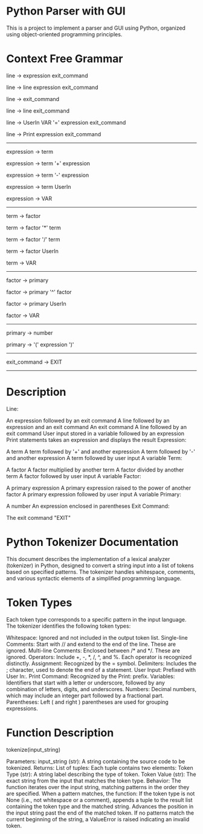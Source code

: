 # Python Parser with GUI

This is a project to implement a parser and GUI using Python, organized using object-oriented programming principles.

# Context Free Grammar
line → expression exit_command

line → line expression exit_command

line → exit_command

line → line exit_command

line → UserIn VAR '=' expression exit_command

line → Print expression exit_command

-------------------------------------------------------------------------------------------------------------------

expression → term

expression → term '+' expression

expression → term '-' expression

expression → term UserIn

expression → VAR

-------------------------------------------------------------------------------------------------------------------

term → factor

term → factor '*' term

term → factor '/' term

term → factor UserIn

term → VAR

-------------------------------------------------------------------------------------------------------------------

factor → primary

factor → primary '^' factor

factor → primary UserIn

factor → VAR

-------------------------------------------------------------------------------------------------------------------

primary → number

primary → '(' expression ')'

-------------------------------------------------------------------------------------------------------------------

exit_command → EXIT

-------------------------------------------------------------------------------------------------------------------

# Description

Line:

An expression followed by an exit command
A line followed by an expression and an exit command
An exit command
A line followed by an exit command
User input stored in a variable followed by an expression
Print statements takes an expression and displays the result
Expression:

A term
A term followed by '+' and another expression
A term followed by '-' and another expression
A term followed by user input
A variable
Term:

A factor
A factor multiplied by another term
A factor divided by another term
A factor followed by user input
A variable
Factor:

A primary expression
A primary expression raised to the power of another factor
A primary expression followed by user input
A variable
Primary:

A number
An expression enclosed in parentheses
Exit Command:

The exit command "EXIT"


# Python Tokenizer Documentation
This document describes the implementation of a lexical analyzer (tokenizer) in Python, designed to convert a string input into a list of tokens based on specified patterns. The tokenizer handles whitespace, comments, and various syntactic elements of a simplified programming language.

# Token Types
Each token type corresponds to a specific pattern in the input language. The tokenizer identifies the following token types:

Whitespace: Ignored and not included in the output token list.
Single-line Comments: Start with // and extend to the end of the line. These are ignored.
Multi-line Comments: Enclosed between /* and */. These are ignored.
Operators: Include +, -, *, /, ^, and %. Each operator is recognized distinctly.
Assignment: Recognized by the = symbol.
Delimiters: Includes the ; character, used to denote the end of a statement.
User Input: Prefixed with User In:.
Print Command: Recognized by the Print: prefix.
Variables: Identifiers that start with a letter or underscore, followed by any combination of letters, digits, and underscores.
Numbers: Decimal numbers, which may include an integer part followed by a fractional part.
Parentheses: Left ( and right ) parentheses are used for grouping expressions.

# Function Description
tokenize(input_string)

Parameters:
input_string (str): A string containing the source code to be tokenized.
Returns:
List of tuples: Each tuple contains two elements:
Token Type (str): A string label describing the type of token.
Token Value (str): The exact string from the input that matches the token type.
Behavior:
The function iterates over the input string, matching patterns in the order they are specified. When a pattern matches, the function:
If the token type is not None (i.e., not whitespace or a comment), appends a tuple to the result list containing the token type and the matched string.
Advances the position in the input string past the end of the matched token.
If no patterns match the current beginning of the string, a ValueError is raised indicating an invalid token.
